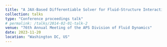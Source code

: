 ```yaml
---
title: "A JAX-Based Differentiable Solver for Fluid-Structure Interactions and Turbulence Modeling"
collection: talks
type: "Conference proceedings talk"
# permalink: /talks/2014-02-01-talk-2
venue: "76th Annual Meeting of the APS Division of Fluid Dynamics"
date: 2023-11-20
location: "Washington DC, US"
---
```

